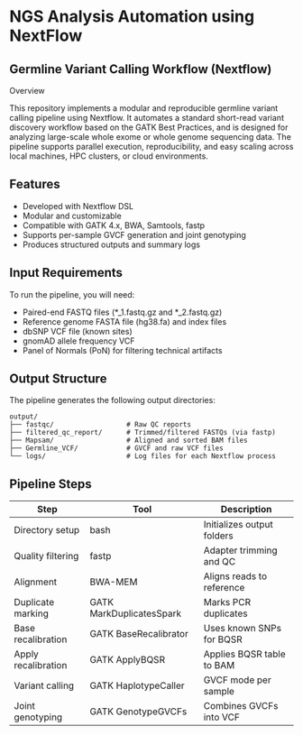 # NGS Analysis Automation using NextFlow
## Germline Variant Calling Workflow (Nextflow)
Overview

This repository implements a modular and reproducible germline variant calling pipeline using Nextflow. It automates a standard short-read variant discovery workflow based on the GATK Best Practices, and is designed for analyzing large-scale whole exome or whole genome sequencing data.
The pipeline supports parallel execution, reproducibility, and easy scaling across local machines, HPC clusters, or cloud environments.

## Features
- Developed with Nextflow DSL
- Modular and customizable
- Compatible with GATK 4.x, BWA, Samtools, fastp
- Supports per-sample GVCF generation and joint genotyping
- Produces structured outputs and summary logs

## Input Requirements
To run the pipeline, you will need:
- Paired-end FASTQ files (*_1.fastq.gz and *_2.fastq.gz)
- Reference genome FASTA file (hg38.fa) and index files
- dbSNP VCF file (known sites)
- gnomAD allele frequency VCF
- Panel of Normals (PoN) for filtering technical artifacts

## Output Structure
The pipeline generates the following output directories:
```
output/
├── fastqc/                  # Raw QC reports
├── filtered_qc_report/      # Trimmed/filtered FASTQs (via fastp)
├── Mapsam/                  # Aligned and sorted BAM files
├── Germline_VCF/            # GVCF and raw VCF files
└── logs/                    # Log files for each Nextflow process
```

## Pipeline Steps
| Step  | Tool  | Description   |
|----------|----------|----------|
| Directory setup	  | bash  | 	Initializes output folders   |
| Quality filtering	  | fastp  | 	Adapter trimming and QC   |
| Alignment	  | BWA-MEM  | 	Aligns reads to reference   |
| Duplicate marking  | GATK MarkDuplicatesSpark  | 	Marks PCR duplicates   |
| Base recalibration  | GATK BaseRecalibrator  | 	Uses known SNPs for BQSR   |
| Apply recalibration	  | GATK ApplyBQSR  | 	Applies BQSR table to BAM   |
| Variant calling  | GATK HaplotypeCaller  | 	GVCF mode per sample   |
| Joint genotyping  | GATK GenotypeGVCFs  | 	Combines GVCFs into VCF   |













  
